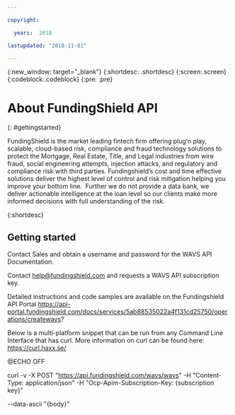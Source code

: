 ```yaml
---

copyright:

  years:  2018

lastupdated: "2018-11-01"

---
```



{:new_window: target="_blank"}
{:shortdesc: .shortdesc}
{:screen:.screen}
{:codeblock:.codeblock}
{:pre: .pre}

# About FundingShield API
{: #gettingstarted}

FundingShield is the market leading fintech firm offering plug’n play, scalable, cloud-based risk, compliance and fraud technology solutions to protect the Mortgage, Real Estate, Title, and Legal industries from wire fraud, social engineering attempts, injection attacks, and regulatory and compliance risk with third parties. Fundingshield’s cost and time effective solutions deliver the highest level of control and risk mitigation helping you improve your bottom line.  Further we do not provide a data bank, we deliver actionable intelligence at the loan level so our clients make more informed decisions with full understanding of the risk.

{:shortdesc}

## Getting started

Contact Sales and obtain a username and password for the WAVS API Documentation.

Contact help@fundingshield.com and requests a WAVS  API subscription key.

Detailed instructions and code samples are available on the Fundingshield API Portal https://api-portal.fundingshield.com/docs/services/5ab88535022a4f131cd25750/operations/createwavs?

Below is a multi-platform snippet that can be run from any Command Line Interface that has curl.  More information on curl can be found here: https://curl.haxx.se/

@ECHO OFF

curl -v -X POST "https://api.fundingshield.com/wavs/wavs"
-H "Content-Type: application/json"
-H "Ocp-Apim-Subscription-Key: {subscription key}"

--data-ascii "{body}"
